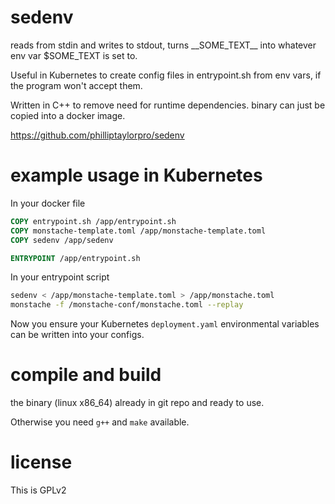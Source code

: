 
# sedenv

reads from stdin and writes to stdout, turns \_\_SOME\_TEXT\_\_ into whatever env var $SOME\_TEXT is set to.

Useful in Kubernetes to create config files in entrypoint.sh from env vars, if the program won't accept them.

Written in C++ to remove need for runtime dependencies. binary can just be copied into a docker image.

https://github.com/philliptaylorpro/sedenv

# example usage in Kubernetes

In your docker file

```Dockerfile
COPY entrypoint.sh /app/entrypoint.sh
COPY monstache-template.toml /app/monstache-template.toml
COPY sedenv /app/sedenv

ENTRYPOINT /app/entrypoint.sh
```

In your entrypoint script

```bash
sedenv < /app/monstache-template.toml > /app/monstache.toml
monstache -f /monstache-conf/monstache.toml --replay
```

Now you ensure your Kubernetes `deployment.yaml` environmental variables can be written into your configs.

# compile and build

the binary (linux x86_64) already in git repo and ready to use.

Otherwise you need `g++` and `make` available.

# license

This is GPLv2
